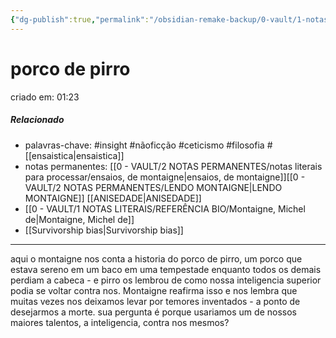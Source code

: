 ```yaml
---
{"dg-publish":true,"permalink":"/obsidian-remake-backup/0-vault/1-notas-literais/filosofia/porco-de-pirro/","tags":["insight","nãoficção","ceticismo","filosofia"],"dgHomeLink":true,"dgShowLocalGraph":true,"dgShowFileTree":true,"noteIcon":""}
---
```


# porco de pirro
criado em: 01:23

##### Relacionado
- palavras-chave: #insight #nãoficção #ceticismo #filosofia #[[ensaistica\|ensaistica]]
- notas permanentes: [[0 - VAULT/2 NOTAS PERMANENTES/notas literais para processar/ensaios, de montaigne\|ensaios, de montaigne]][[0 - VAULT/2 NOTAS PERMANENTES/LENDO MONTAIGNE\|LENDO MONTAIGNE]] [[ANISEDADE\|ANISEDADE]] 
- [[0 - VAULT/1 NOTAS LITERAIS/REFERÊNCIA BIO/Montaigne, Michel de\|Montaigne, Michel de]] 
- [[Survivorship bias\|Survivorship bias]]

---
aqui o montaigne nos conta a historia do porco de pirro, um porco que estava sereno em um baco em uma tempestade enquanto todos os demais perdiam a cabeca - e pirro os lembrou de como nossa inteligencia superior podia se voltar contra nos. Montaigne reafirma isso e nos lembra que muitas vezes nos deixamos levar por temores inventados - a ponto de desejarmos a morte. sua pergunta é porque usariamos um de nossos maiores talentos, a inteligencia, contra nos mesmos?
